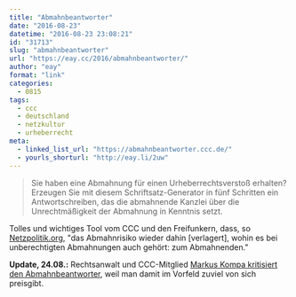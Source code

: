 ```yaml
---
title: "Abmahnbeantworter"
date: "2016-08-23"
datetime: "2016-08-23 23:08:21"
id: "31713"
slug: "abmahnbeantworter"
url: "https://eay.cc/2016/abmahnbeantworter/"
author: "eay"
format: "link"
categories:
  - 0815
tags:
  - ccc
  - deutschland
  - netzkultur
  - urheberrecht
meta:
  - linked_list_url: "https://abmahnbeantworter.ccc.de/"
  - yourls_shorturl: "http://eay.li/2uw"
---
```


> Sie haben eine Abmahnung für einen Urheberrechtsverstoß erhalten? Erzeugen Sie mit diesem Schriftsatz-Generator in fünf Schritten ein Antwortschreiben, das die abmahnende Kanzlei über die Unrechtmäßigkeit der Abmahnung in Kenntnis setzt.

Tolles und wichtiges Tool vom CCC und den Freifunkern, dass, so [Netzpolitik.org](https://netzpolitik.org/2016/abmahnbeantworter-neues-tool-hilft-unberechtigt-abgemahnten-bei-gegenwehr/), "das Abmahnrisiko wieder dahin \[verlagert\], wohin es bei unberechtigten Abmahnungen auch gehört: zum Abmahnenden."

**Update, 24.08.:** Rechtsanwalt und CCC-Mitglied [Markus Kompa kritisiert den Abmahnbeantworter](http://www.kanzleikompa.de/2016/08/23/abmahnbeantworter-des-ccc-leider-nicht-zu-empfehlen/), weil man damit im Vorfeld zuviel von sich preisgibt.
